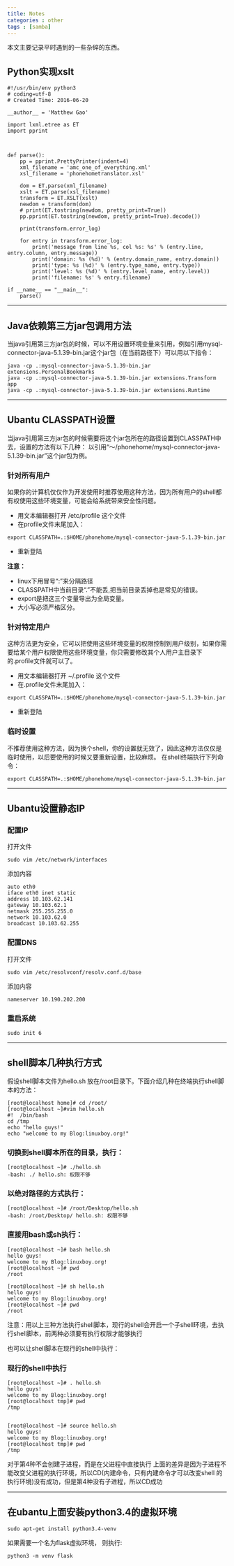 ```yaml
---
title: Notes
categories : other
tags : [samba]
---
```


本文主要记录平时遇到的一些杂碎的东西。

<!-- more -->

## Python实现xslt
```
#!/usr/bin/env python3
# coding=utf-8
# Created Time: 2016-06-20

__author__ = 'Matthew Gao'

import lxml.etree as ET
import pprint



def parse():
    pp = pprint.PrettyPrinter(indent=4)
    xml_filename = 'amc_one_of_everything.xml'
    xsl_filename = 'phonehometranslator.xsl'

    dom = ET.parse(xml_filename)
    xslt = ET.parse(xsl_filename)
    transform = ET.XSLT(xslt)
    newdom = transform(dom)
    # print(ET.tostring(newdom, pretty_print=True))
    pp.pprint(ET.tostring(newdom, pretty_print=True).decode())

    print(transform.error_log)

    for entry in transform.error_log:
        print('message from line %s, col %s: %s' % (entry.line, entry.column, entry.message))
        print('domain: %s (%d)' % (entry.domain_name, entry.domain))
        print('type: %s (%d)' % (entry.type_name, entry.type))
        print('level: %s (%d)' % (entry.level_name, entry.level))
        print('filename: %s' % entry.filename)

if __name__ == "__main__":
    parse()
```

---

## Java依赖第三方jar包调用方法
当java引用第三方jar包的时候，可以不用设置环境变量来引用，例如引用mysql-connector-java-5.1.39-bin.jar这个jar包（在当前路径下）可以用以下指令：
```
java -cp .:mysql-connector-java-5.1.39-bin.jar extensions.PersonalBookmarks
java -cp .:mysql-connector-java-5.1.39-bin.jar extensions.Transform app
java -cp .:mysql-connector-java-5.1.39-bin.jar extensions.Runtime
```

---

## Ubantu CLASSPATH设置
当java引用第三方jar包的时候需要将这个jar包所在的路径设置到CLASSPATH中去，设置的方法有以下几种：
以引用“～/phonehome/mysql-connector-java-5.1.39-bin.jar”这个jar包为例。
### 针对所有用户
如果你的计算机仅仅作为开发使用时推荐使用这种方法，因为所有用户的shell都有权使用这些环境变量，可能会给系统带来安全性问题。 
- 用文本编辑器打开 /etc/profile 这个文件
- 在profile文件末尾加入：
```
export CLASSPATH=.:$HOME/phonehome/mysql-connector-java-5.1.39-bin.jar
```
- 重新登陆

**注意：**
- linux下用冒号“:”来分隔路径 
- CLASSPATH中当前目录“.”不能丢,把当前目录丢掉也是常见的错误。 
- export是把这三个变量导出为全局变量。 
- 大小写必须严格区分。

### 针对特定用户
这种方法更为安全，它可以把使用这些环境变量的权限控制到用户级别，如果你需要给某个用户权限使用这些环境变量，你只需要修改其个人用户主目录下的.profile文件就可以了。
- 用文本编辑器打开 ~/.profile 这个文件
- 在.profile文件末尾加入：
```
export CLASSPATH=.:$HOME/phonehome/mysql-connector-java-5.1.39-bin.jar
```
- 重新登陆

### 临时设置
不推荐使用这种方法，因为换个shell，你的设置就无效了，因此这种方法仅仅是临时使用，以后要使用的时候又要重新设置，比较麻烦。 
在shell终端执行下列命令：
```
export CLASSPATH=.:$HOME/phonehome/mysql-connector-java-5.1.39-bin.jar
```

---

## Ubantu设置静态IP
### 配置IP
打开文件
```
sudo vim /etc/network/interfaces
```
添加内容
```
auto eth0
iface eth0 inet static
address 10.103.62.141
gateway 10.103.62.1
netmask 255.255.255.0
network 10.103.62.0
broadcast 10.103.62.255
```

### 配置DNS
打开文件
```
sudo vim /etc/resolvconf/resolv.conf.d/base
```
添加内容
```
nameserver 10.190.202.200
```

### 重启系统
```
sudo init 6
```

---

## shell脚本几种执行方式
假设shell脚本文件为hello.sh
放在/root目录下。下面介绍几种在终端执行shell脚本的方法：
```
[root@localhost home]# cd /root/
[root@localhost ~]#vim hello.sh
#!  /bin/bash
cd /tmp
echo "hello guys!"
echo "welcome to my Blog:linuxboy.org!"
```
 
### 切换到shell脚本所在的目录，执行：
```
[root@localhost ~]# ./hello.sh
-bash: ./ hello.sh: 权限不够
```
 
### 以绝对路径的方式执行：
```
[root@localhost ~]# /root/Desktop/hello.sh
-bash: /root/Desktop/ hello.sh: 权限不够
```
 
### 直接用bash或sh执行：
```
[root@localhost ~]# bash hello.sh
hello guys!
welcome to my Blog:linuxboy.org!
[root@localhost ~]# pwd
/root
 
[root@localhost ~]# sh hello.sh
hello guys!
welcome to my Blog:linuxboy.org!
[root@localhost ~]# pwd
/root
```
注意：用以上三种方法执行shell脚本，现行的shell会开启一个子shell环境，去执行shell脚本，前两种必须要有执行权限才能够执行
 
也可以让shell脚本在现行的shell中执行：
### 现行的shell中执行
```
[root@localhost ~]# . hello.sh
hello guys!
welcome to my Blog:linuxboy.org!
[root@localhost tmp]# pwd
/tmp
 
 
[root@localhost ~]# source hello.sh
hello guys!
welcome to my Blog:linuxboy.org!
[root@localhost tmp]# pwd
/tmp
```
 
对于第4种不会创建子进程，而是在父进程中直接执行
上面的差异是因为子进程不能改变父进程的执行环境，所以CD(内建命令，只有内建命令才可以改变shell 的执行环境)没有成功，但是第4种没有子进程，所以CD成功

---

## 在ubantu上面安装python3.4的虚拟环境
```
sudo apt-get install python3.4-venv
```
如果需要一个名为flask虚拟环境， 则执行:
```
python3 -m venv flask
```

